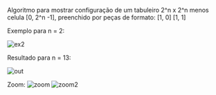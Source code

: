 Algoritmo para mostrar configuração de um tabuleiro 2^n x 2^n menos celula [0, 2^n -1], preenchido por peças de formato:
[1, 0]
[1, 1]

Exemplo para n = 2:

![ex2](https://user-images.githubusercontent.com/48078263/114060793-2041b880-986c-11eb-890a-cfd00bda5780.png)

Resultado para n = 13:


![out](https://user-images.githubusercontent.com/48078263/114059440-becd1a00-986a-11eb-9616-fb89345a9465.png)



Zoom:
![zoom](https://user-images.githubusercontent.com/48078263/114059782-19667600-986b-11eb-9904-f30ce93dc1d4.png)
![zoom2](https://user-images.githubusercontent.com/48078263/114059800-1d929380-986b-11eb-899b-c9fc41487457.png)
